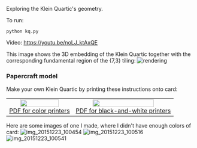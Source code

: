 Exploring the Klein Quartic's geometry.

To run: 

    python kq.py

Video: https://youtu.be/noLJ_ktAxQE

This image shows the 3D embedding of the Klein Quartic together with the corresponding fundamental region of the {7,3} tiling:
![rendering](https://user-images.githubusercontent.com/647092/27866719-4ea1f6ee-618f-11e7-906b-e931df1f17e9.png)

### Papercraft model ###

Make your own Klein Quartic by printing these instructions onto card:
<table border="0" cellpadding="20"><tr>
<td align="center"><a href="https://github.com/timhutton/klein-quartic/blob/main/papercraft/instructions_for_color_printer.pdf"><img src="https://user-images.githubusercontent.com/647092/27867154-c5a15a0e-6190-11e7-8613-f518c5b73b40.png" width="80%"><br>PDF for color printers</a></td>
<td align="center"><a href="https://github.com/timhutton/klein-quartic/blob/main/papercraft/instructions.pdf"><img src="https://user-images.githubusercontent.com/647092/27867155-c5b8f09c-6190-11e7-8d7a-c2bf43a81c56.png" width="80%"><br>PDF for black-and-white printers</a></td>
</tr></table>

Here are some images of one I made, where I didn't have enough colors of card:
![img_20151223_100454](https://cloud.githubusercontent.com/assets/647092/12025864/f3761b04-adaa-11e5-9a79-daad33d30248.jpg)
![img_20151223_100516](https://cloud.githubusercontent.com/assets/647092/12025865/f3963632-adaa-11e5-899b-b826f0c8bebd.jpg)
![img_20151223_100541](https://cloud.githubusercontent.com/assets/647092/12025866/f3992284-adaa-11e5-81ae-2ff7ef05b0c6.jpg)
